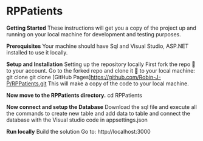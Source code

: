 # RPPatients

**Getting Started**
These instructions will get you a copy of the project up and running on your local machine for development and testing purposes.

**Prerequisites**
Your machine should have Sql and Visual Studio, ASP.NET installed to use it locally.

**Setup and Installation**
Setting up the repository locally
First fork the repo 🍴 to your account.
Go to the forked repo and clone it 👥 to your local machine:
git clone git clone [GitHub Pages]https://github.com/Robin-J-P/RPPatients.git
This will make a copy of the code to your local machine.

**Now move to the RPPatients directory.**
cd RPPatients

**Now connect and setup the Database**
Download the sql file and execute all the commands to create new table and add data to table and connect the database with the Visual studio code in appsettings.json

**Run locally**
Build the solution
Go to: http://localhost:3000
